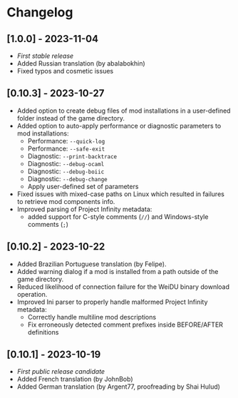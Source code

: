# Changelog

## [1.0.0] - 2023-11-04

- *First stable release*
- Added Russian translation (by abalabokhin)
- Fixed typos and cosmetic issues

## [0.10.3] - 2023-10-27

- Added option to create debug files of mod installations in a user-defined folder instead of the game directory.
- Added option to auto-apply performance or diagnostic parameters to mod installations:
  - Performance: `--quick-log`
  - Performance: `--safe-exit`
  - Diagnostic: `--print-backtrace`
  - Diagnostic: `--debug-ocaml`
  - Diagnostic: `--debug-boiic`
  - Diagnostic: `--debug-change`
  - Apply user-defined set of parameters
- Fixed issues with mixed-case paths on Linux which resulted in failures to retrieve mod components info.
- Improved parsing of Project Infinity metadata:
  - added support for C-style comments (`//`) and Windows-style comments (`;`) 

## [0.10.2] - 2023-10-22

- Added Brazilian Portuguese translation (by Felipe).
- Added warning dialog if a mod is installed from a path outside of the game directory.
- Reduced likelihood of connection failure for the WeiDU binary download operation.
- Improved Ini parser to properly handle malformed Project Infinity metadata:
  - Correctly handle multiline mod descriptions
  - Fix erroneously detected comment prefixes inside BEFORE/AFTER definitions

## [0.10.1] - 2023-10-19

- *First public release candidate*
- Added French translation (by JohnBob)
- Added German translation (by Argent77, proofreading by Shai Hulud)
